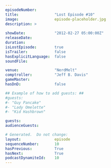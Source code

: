```yaml
---
episodeNumber:        
title:                "Lost Episode #10"
image:                episode-placeholder.jpg
description: >
  
showDate:             "2012-02-27 05:00:00Z"
releaseDate:          
duration:             
isLostEpisode:        true
isTrailer:            false
hasExplicitLanguage:  false
soundFile:            

venue:                "NerdMelt"
comptroller:          "Jeff B. Davis"
gameMaster:           
hasDnD:               false

## Example of how to add guests: ##
#guests:
#- "Guy Pancake"
#- "Lady Omelette"
#- "Kid Hashbrown"

guests:
audienceGuests:

# Generated.  Do not change:
layout:               episode
sequenceNumber:       10
hasPrevious:          True
hasNext:              True
podcastDynamiteId:    10
---
```


<!-- The episode description will be rendered here -->
<!-- Add your content below here -->

